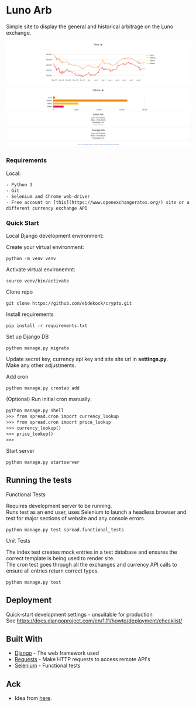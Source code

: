 # Luno Arb

Simple site to display the general and historical arbitrage on the Luno exchange.

![alt text](screenshots/crypto.png "screenshot")

### Requirements 

Local:

```
- Python 3
- Git
- Selenium and Chrome web-driver
- Free account on [this](https://www.openexchangerates.org/) site or a different currency exchange API
```

### Quick Start

Local Django development environment:


Create your virtual environment:

```
python -m venv venv
```

Activate virtual environemnt:

```
source venv/bin/activate
```

Clone repo

```
git clone https://github.com/ebdekock/crypto.git
```

Install requirements

```
pip install -r requirements.txt
```


Set up Django DB

```
python manage.py migrate
```

Update secret key, currency api key and site site url in <b>settings.py</b>.<br>
Make any other adjustments.

Add cron

```
python manage.py crontab add
```

(Optional) Run initial cron manually:

```
python manage.py shell
>>> from spread.cron import currency_lookup
>>> from spread.cron import price_lookup
>>> currency_lookup()
>>> price_lookup()
>>> 
```

Start server

```
python manage.py startserver
```

## Running the tests

Functional Tests

Requires development server to be running. <br>
Runs test as an end user, uses Selenium to launch a headless browser and test for major sections of website and any console errors.

```
python manage.py test spread.functional_tests
```

Unit Tests

The index test creates mock entries in a test database and ensures the correct template is being used to render site. <br>
The cron test goes through all the exchanges and currency API calls to ensure all entries return correct types.

```
python manage.py test 
```

## Deployment

Quick-start development settings - unsuitable for production <br>
See https://docs.djangoproject.com/en/1.11/howto/deployment/checklist/

## Built With

* [Django](https://www.djangoproject.com/) - The web framework used
* [Requests](http://docs.python-requests.org/en/master/) - Make HTTP requests to access remote API's
* [Selenium](http://selenium-python.readthedocs.io/) - Functional tests

## Ack

* Idea from [here](https://www.tokenspread.com/).
